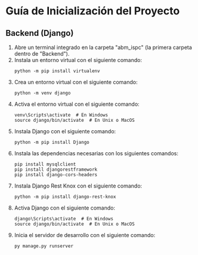 # Guía de Inicialización del Proyecto

## Backend (Django)

1. Abre un terminal integrado en la carpeta "abm_ispc" (la primera carpeta dentro de "Backend").
2. Instala un entorno virtual con el siguiente comando:
   ```
   python -m pip install virtualenv
   ```
4. Crea un entorno virtual con el siguiente comando:
   ```
   python -m venv django
   ```
5. Activa el entorno virtual con el siguiente comando:
   ```
   venv\Scripts\activate  # En Windows
   source django/bin/activate  # En Unix o MacOS
   ```
6. Instala Django con el siguiente comando:
   ```
   python -m pip install Django
   ```
7. Instala las dependencias necesarias con los siguientes comandos:
   ```
   pip install mysqlclient
   pip install djangorestframework
   pip install django-cors-headers
   ```
8. Instala Django Rest Knox con el siguiente comando:
   ```
   python -m pip install django-rest-knox
   ```
9. Activa Django con el siguiente comando:
   ```
   django\Scripts\activate  # En Windows
   source django/bin/activate  # En Unix o MacOS
   ```   
10. Inicia el servidor de desarrollo con el siguiente comando:
    ```
    py manage.py runserver
    ```

